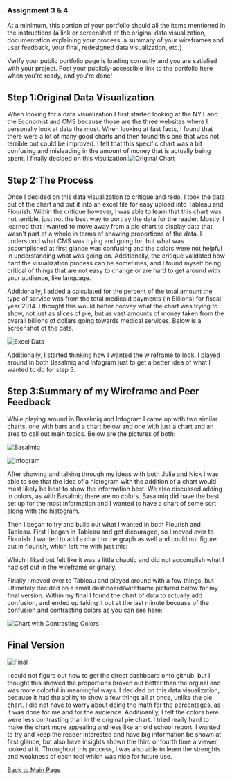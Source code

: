 
### Assignment 3 & 4
At a minimum, this portion of your portfolio should all the items mentioned in the instructions (a link or screenshot of the original data visualization, documentation explaining your process, a summary of your wireframes and user feedback, your final, redesigned data visualization, etc.)

Verify your public portfolio page is loading correctly and you are satisfied with your project.  Post your publicly-accessible link to the portfolio here when you're ready, and you're done!



## Step 1:Original Data Visualization
When looking for a data visualization I first started looking at the NYT and the Economist and CMS because those are the three websites where I personally look at data the most. When looking at fast facts, I found that there were a lot of many good charts and then found this one that was not terrible but could be improved. I felt that this specific chart was a bit confusing and misleading in the amount of money that is actually being spent. I finally decided on this visulization 
![Original Chart](https://user-images.githubusercontent.com/73552628/99423371-7c606c00-28ce-11eb-9341-97b04169f2a4.png)


## Step 2:The Process
Once I decided on this data visualization to critique and redo, I took the data out of the chart and put it into an excel file for easy upload into Tableau and Flourish. Within the critique however, I was able to learn that this chart was not terrible, just not the best way to portray the data for the reader. Mostly, I learned that I wanted to move away from a pie chart to display data that wasn't part of a whole in terms of showing proportions of the data. I understood what CMS was trying and going for, but what was accomplished at first glance was confusing and the colors were not helpful in understanding what was going on. Additionally, the critique validated how hard the visualization process can be sometimes, and I found myself being critical of things that are not easy to change or are hard to get around with your audience, like language. 

Additionally, I added a calculated for the percent of the total amount the type of service was from the total  medicaid payments (in Billions) for fiscal year 2014. I thought this would better convey what the chart was trying to show, not just as slices of pie, but as vast amounts of money taken from the overall billions of dollars going towards medical services. Below is a screenshot of the data. 


![Excel Data](https://user-images.githubusercontent.com/73552628/99428916-483c7980-28d5-11eb-80f7-8603c53c185b.png)

Additionally, I started thinking how I wanted the wireframe to look. I played around in both Basalmiq and Infogram just to get a better idea of what I wanted to do for step 3. 



## Step 3:Summary of my Wireframe and Peer Feedback
While playing around in Basalmiq and Infogram I came up with two similar charts, one with bars and a chart below and one with just a chart and an area to call out main topics. Below are the pictures of both: 

![Basalmiq](https://user-images.githubusercontent.com/73552628/99429391-f21c0600-28d5-11eb-95ca-89474b6ac698.png)

![Infogram](https://user-images.githubusercontent.com/73552628/99433667-cc91fb00-28db-11eb-8c20-2a12c45dfb41.png)

After showing and talking through my ideas with both Julie and Nick I was able to see that the idea of a histogram with the addition of a chart would most likely be best to show the information best. We also discussed adding in colors, as with Basalmiq there are no colors. Basalmiq did have the best set up for the most information and I wanted to have a chart of some sort along with the histogram. 

Then I began to try and build out what I wanted in both Flourish and Tableau. 
First I began in Tableau and got dicouraged, so I moved over to Flourish. I wanted to add a chart to the graph as well and could not figure out in flourish, which left me with just this: 
<div class="flourish-embed" data-src="story/642626"><script src="https://public.flourish.studio/resources/embed.js"></script></div>

Which I liked but felt like it was a little chaotic and did not accomplish what I had set out in the wireframe originally. 

Finally I moved over to Tableau and played around with a few things, but ultimately decided on a small dashboard/wireframe pictured below for my final version. Within my final I found the chart of data to actually add confusion, and ended up taking it out at the last minute becuase of the confusion and contrasting colors as you can see here: 

![Chart with Contrasting Colors](https://user-images.githubusercontent.com/73552628/99438115-5a241980-28e1-11eb-978a-133b5d32065e.png)

## Final Version 


![Final](https://user-images.githubusercontent.com/73552628/99435786-a0c44480-28de-11eb-9adc-65757d2e7f56.png)

I could not figure out how to get the direct dashboard onto github, but I thought this showed the proportions broken out better than the orginal and was more colorful in meaningful ways. I decided on this data visualization, because it had the ability to show a few things all at once, unlike the pie chart. I did not have to worry about doing the math for the percentages, as it was done for me and for the audience. Additioanlly, I felt the colors here were less contrasting than in the original pie chart. I tried really hard to make the chart more appealing and less like an old school report. I wanted to try and keep the reader interested and have big information be shown at first glance, but also have insights shown the third or fourth time a viewer looked at it. Throughout this process, I was also able to learn the strenghts and weakness of each tool which was nice for future use. 

[Back to Main Page](/Reige-Portfolio/)
